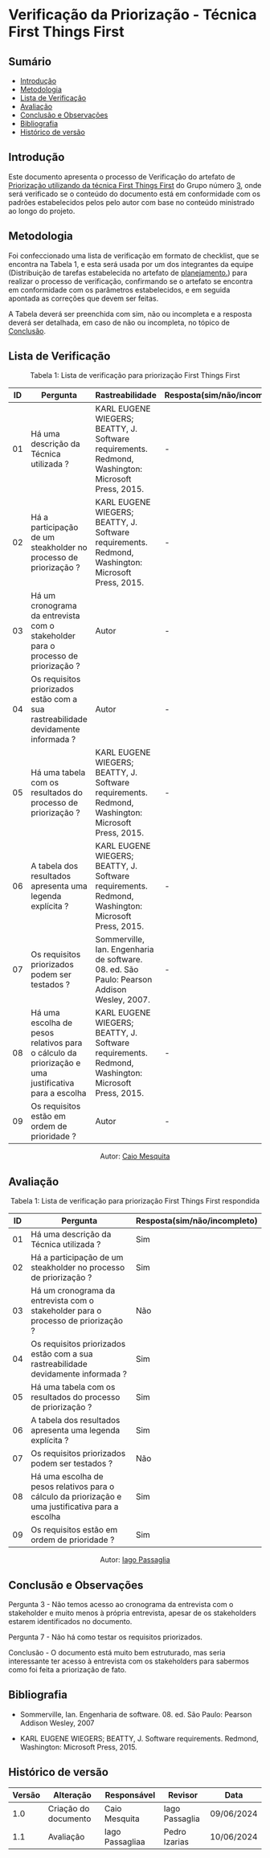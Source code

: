 # Verificação da Priorização - Técnica First Things First

## Sumário
* [Introdução](#Introdução)
* [Metodologia](#Metodologia)
* [Lista de Verificação](#Lista-de-Verificação)
* [Avaliação](#Avaliação)
* [Conclusão e Observações](#Conclusão-e-Observações)
* [Bibliografia](#bibliografia)
* [Histórico de versão](#Histórico-de-versão)

## Introdução

Este documento apresenta o processo de Verificação do artefato de [Priorização utilizando da técnica First Things First](https://requisitos-de-software.github.io/2024.1-Correios/priorizacao/tecnicas/firstThingsFirst/) do Grupo número [3](https://requisitos-de-software.github.io/2024.1-Correios/), onde será verificado se o conteúdo do documento está em conformidade com os padrões estabelecidos pelos pelo autor com base no conteúdo ministrado ao longo do projeto.


## Metodologia 

Foi confeccionado uma lista de verificação em formato de checklist, que se encontra na Tabela 1, e esta será usada por um dos integrantes da equipe (Distribuição de tarefas estabelecida no artefato de [planejamento.](https://requisitos-de-software.github.io/2024.1-CarteiradeTrabalhoDigital/#/verificacao/grupo3/Planejamento)) para realizar o processo de verificação, confirmando se o artefato se encontra em conformidade com os parâmetros estabelecidos, e em seguida apontada as correções que devem ser feitas.

A Tabela deverá ser preenchida com sim, não ou incompleta e a resposta deverá ser detalhada, em caso de não ou incompleta, no tópico de [Conclusão](#Conclusão-e-Observações).

## Lista de Verificação



<center>
Tabela 1: Lista de verificação para priorização First Things First 

|ID|Pergunta|Rastreabilidade|Resposta(sim/não/incompleto)|
|-|-|-|-|
|01|Há uma descrição da Técnica utilizada ? | KARL EUGENE WIEGERS; BEATTY, J. Software requirements. Redmond, Washington: Microsoft Press, 2015.|  -|
|02|Há a participação de um steakholder no processo de priorização ? |KARL EUGENE WIEGERS; BEATTY, J. Software requirements. Redmond, Washington: Microsoft Press, 2015. |  -|
|03|Há um cronograma da entrevista com o stakeholder para o processo de priorização ?|Autor | -|
|04|Os requisitos priorizados estão com a sua rastreabilidade devidamente informada ?|Autor |  -|
|05|Há uma tabela com os resultados do processo de priorização ?| KARL EUGENE WIEGERS; BEATTY, J. Software requirements. Redmond, Washington: Microsoft Press, 2015.| -|
|06 | A tabela dos resultados apresenta uma legenda explícita ?|KARL EUGENE WIEGERS; BEATTY, J. Software requirements. Redmond, Washington: Microsoft Press, 2015. |-|
|07| Os requisitos priorizados podem ser testados ? | Sommerville, Ian. Engenharia de software. 08. ed. São Paulo: Pearson Addison Wesley, 2007.|-|
|08 | Há uma escolha de pesos relativos para o cálculo da priorização e uma justificativa para a escolha  |KARL EUGENE WIEGERS; BEATTY, J. Software requirements. Redmond, Washington: Microsoft Press, 2015. | -|
|09| Os requisitos estão em ordem de prioridade ?  |Autor | -|


Autor: [Caio Mesquita]()

</center>


## Avaliação

<center>
Tabela 1: Lista de verificação para priorização First Things First respondida

|ID|Pergunta|Resposta(sim/não/incompleto)|
|-|-|-|
|01|Há uma descrição da Técnica utilizada ? | Sim |
|02|Há a participação de um steakholder no processo de priorização ? | Sim |
|03|Há um cronograma da entrevista com o stakeholder para o processo de priorização ?| Não |
|04|Os requisitos priorizados estão com a sua rastreabilidade devidamente informada ?| Sim |
|05|Há uma tabela com os resultados do processo de priorização ?| Sim |
|06 | A tabela dos resultados apresenta uma legenda explícita ?| Sim |
|07| Os requisitos priorizados podem ser testados ? | Não |
|08 | Há uma escolha de pesos relativos para o cálculo da priorização e uma justificativa para a escolha  | Sim |
|09| Os requisitos estão em ordem de prioridade ?  | Sim |


Autor: [Iago Passaglia](github.com/Paxxaglia)

</center>

## Conclusão e Observações

Pergunta 3 - Não temos acesso ao cronograma da entrevista com o stakeholder e muito menos à própria entrevista, apesar de os stakeholders estarem identificados no documento.

Pergunta 7 - Não há como testar os requisitos priorizados.

Conclusão - O documento está muito bem estruturado, mas seria interessante ter acesso à entrevista com os stakeholders para sabermos como foi feita a priorização de fato.

## Bibliografia

- Sommerville, Ian. Engenharia de software. 08. ed. São Paulo: Pearson Addison Wesley, 2007

- KARL EUGENE WIEGERS; BEATTY, J. Software requirements. Redmond, Washington: Microsoft Press, 2015.



## Histórico de versão
| Versão | Alteração                           | Responsável     | Revisor         | Data       |
| ------ | ----------------------------------- | --------------- | --------------- | ---------- |
| 1.0    | Criação do documento                | Caio Mesquita   |  Iago Passaglia | 09/06/2024 |
| 1.1    | Avaliação             | Iago Passagliaa  |  Pedro Izarias| 10/06/2024 |
